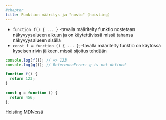 ```yaml
---
#chapter
title: Funktion määritys ja "nosto" (hoisting)
---
```


* `function f() { ... }` -tavalla määritelty funktio nostetaan näkyvyysalueen alkuun ja on käytettävissä missä tahansa näkyvyysalueen sisällä
* `const f = function () { ... };`-tavalla määritelty funktio on käytössä kyseisen rivin jälkeen, missä sijoitus tehdään

```js
console.log(f()); // => 123
console.log(g()); // ReferenceError: g is not defined

function f() {
  return 123;
}

const g = function () {
  return 456;
};
```

[Hoisting MDN:ssä](https://developer.mozilla.org/en-US/docs/Glossary/Hoisting)
